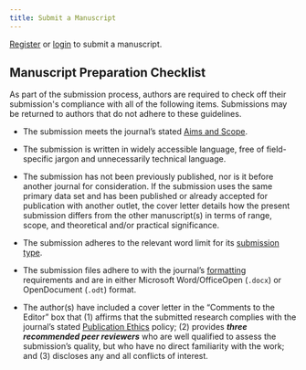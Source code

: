 ```yaml
---
title: Submit a Manuscript
---
```


[Register](https://ojs.bulletin.appliedtransstudies.org/index.php/bats/user/register) or [login](https://ojs.bulletin.appliedtransstudies.org/index.php/bats/login) to submit a manuscript.

## Manuscript Preparation Checklist

As part of the submission process, authors are required to check off their submission's compliance with all of the following items. Submissions may be returned to authors that do not adhere to these guidelines.

- The submission meets the journal’s stated [Aims and Scope](/about/#aims-and-scope).

- The submission is written in widely accessible language, free of field-specific jargon and unnecessarily technical language.

- The submission has not been previously published, nor is it before another journal for consideration. If the submission uses the same primary data set and has been published or already accepted for publication with another outlet, the cover letter details how the present submission differs from the other manuscript(s) in terms of range, scope, and theoretical and/or practical significance.

- The submission adheres to the relevant word limit for its [submission type](/guidelines/#submission-types).

- The submission files adhere to with the journal’s [formatting](/guidelines/#formatting) requirements and are in either Microsoft Word/OfficeOpen (`.docx`) or OpenDocument (`.odt`) format.

- The author(s) have included a cover letter in the “Comments to the Editor” box that (1) affirms that the submitted research complies with the journal’s stated [Publication Ethics](/guidelines/#publication-ethics) policy; (2) provides ***three recommended peer reviewers*** who are well qualified to assess the submission’s quality, but who have no direct familiarity with the work; and (3) discloses any and all conflicts of interest.
